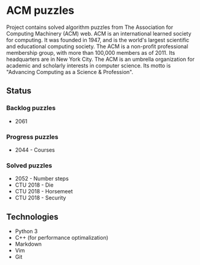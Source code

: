 # ACM puzzles
Project contains solved algorithm puzzles from The Association for Computing Machinery (ACM) web. ACM is an international learned society for computing. It was founded in 1947, and is the world's largest scientific and educational computing society. The ACM is a non-profit professional membership group, with more than 100,000 members as of 2011. Its headquarters are in New York City.
The ACM is an umbrella organization for academic and scholarly interests in computer science. Its motto is "Advancing Computing as a Science & Profession". 

## Status
### Backlog puzzles
* 2061


### Progress puzzles
* 2044 - Courses


### Solved puzzles
* 2052 - Number steps
* CTU 2018 - Die 
* CTU 2018 - Horsemeet
* CTU 2018 - Security



## Technologies
* Python 3
* C++ (for performance optimalization)
* Markdown
* Vim
* Git
